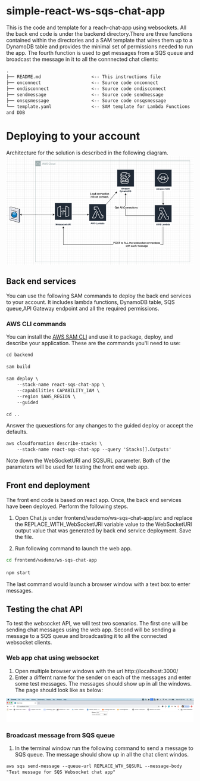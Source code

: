 # simple-react-ws-sqs-chat-app

This is the code and template for a reach-chat-app using websockets. All the back end code is under the backend directory.There are three functions contained within the directories and a SAM template that wires them up to a DynamoDB table and provides the minimal set of permissions needed to run the app. The fourth function is used to get messages from a SQS queue and broadcast the message in it to all the connnected chat clients:

```
.
├── README.md                   <-- This instructions file
├── onconnect                   <-- Source code onconnect
├── ondisconnect                <-- Source code ondisconnect
├── sendmessage                 <-- Source code sendmessage
├── onsqsmessage                <-- Source code onsqsmessage
└── template.yaml               <-- SAM template for Lambda Functions and DDB
```

# Deploying to your account

Architecture for the solution is described in the following diagram.
![RectAppDesign](./react-chat-app2.png)

## Back end services

You can use the following SAM commands to deploy the back end services to your account. It includes lambda functions, DynamoDB table, SQS queue,API Gateway endpoint and all the required permissions.

### AWS CLI commands

You can install the [AWS SAM CLI](https://docs.aws.amazon.com/serverless-application-model/latest/developerguide/serverless-sam-cli-install.html) and use it to package, deploy, and describe your application. These are the commands you'll need to use:

```
cd backend

sam build

sam deploy \
    --stack-name react-sqs-chat-app \
    --capabilities CAPABILITY_IAM \
    --region $AWS_REGION \
    --guided

cd ..

```

Answer the queuestions for any changes to the guided deploy or accept the defaults.

```
aws cloudformation describe-stacks \
    --stack-name react-sqs-chat-app --query 'Stacks[].Outputs'
```

Note down the WebSocketURI and SQSURL parameter. Both of the parameters will be used for testing the front end web app.

## Front end deployment

The front end code is based on react app. Once, the back end services have been deployed. Perform the following steps.

1. Open Chat.js under frontend/wsdemo/ws-sqs-chat-app/src and replace the REPLACE_WITH_WebSocketURI variable value to the WebSocketURI output value that was generated by back end service deployment. Save the file.

1. Run following command to launch the web app.

```bash
cd frontend/wsdemo/ws-sqs-chat-app

npm start

```

The last command would launch a browser window with a text box to enter messages.

## Testing the chat API

To test the websocket API, we will test two scenarios. The first one will be sending chat messages using the web app. Second will be sending a message to a SQS queue and broadcasting it to all the connected websocket clients.

### Web app chat using websocket

1. Open multiple browser windows with the url http://localhost:3000/
1. Enter a differnt name for the sender on each of the messages and enter some test messages. The messages should show up in all the windows. The page should look like as below:

![Chat App](./react-chat-app1.png)

### Broadcast message from SQS queue

1. In the terminal window run the following command to send a message to SQS queue. The message should show up in all the chat client windos.

```
aws sqs send-message --queue-url REPLACE_WTH_SQSURL --message-body "Test message for SQS Websocket chat app"

```
